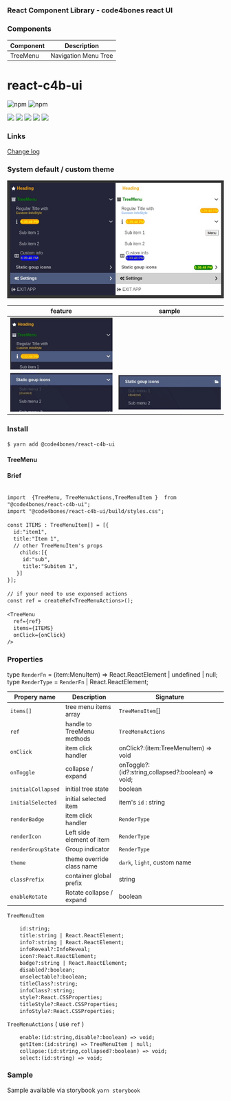 ### React Component Library - code4bones react UI

### Components
	
|   Component| Description   |
| ------------ | ------------ |
|  TreeMenu | Navigation Menu Tree   |


# react-c4b-ui

![npm](https://img.shields.io/npm/v/@code4bones/react-c4b-ui?label=latest)
![npm](https://img.shields.io/npm/dt/@code4bones/react-c4b-ui?style=flat-square&label=installs)

![](https://img.shields.io/github/downloads/code4bones/react-c4b-ui/total) ![](https://img.shields.io/github/watchers/code4bones/react-c4b-ui) ![](https://img.shields.io/github/forks/code4bones/react-c4b-ui)  ![](https://img.shields.io/github/release/code4bones/react-c4b-ui) ![](https://img.shields.io/github/issues/code4bones/react-c4b-ui)

### Links

[Change log](https://github.com/code4bones/react-c4b-ui/wiki/Change-Log "Change log")

### System default / custom theme 

![sample](https://github.com/code4bones/react-c4b-ui/blob/master/img/theme.png?raw=true "sample")

|feature|sample|
|-------|------|
|![cap](https://github.com/code4bones/react-c4b-ui/blob/master/img/items_reveal.gif?raw=true)|  |
![cap](https://github.com/code4bones/react-c4b-ui/blob/master/img/rorate_group.gif?raw=true)|![cap](https://github.com/code4bones/react-c4b-ui/blob/master/img/static_group.gif?raw=true)|

### Install


`$ yarn add @code4bones/react-c4b-ui`

#### TreeMenu

#### Brief

```tsx

import  {TreeMenu, TreeMenuActions,TreeMenuItem }  from "@code4bones/react-c4b-ui";
import "@code4bones/react-c4b-ui/build/styles.css";

const ITEMS : TreeMenuItem[] = [{
  id:"item1",
  title:"Item 1",
  // other TreeMenuItem's props
    childs:[{
     id:"sub",
     title:"Subitem 1",
   }]
}];

// if your need to use exponsed actions
const ref = createRef<TreeMenuActions>();

<TreeMenu
  ref={ref}
  items={ITEMS}
  onClick={onClick} 
/>

```

### Properties

type `RenderFn` = (item:MenuItem) => React.ReactElement | undefined | null; 
type `RenderType` = `RenderFn` | React.ReactElement; 


| Propery name | Description                    | Signature
| ------------- | ------------------------------ | ---- |
| `items[]`      | tree menu items array       | `TreeMenuItem`[] |
| `ref`      | handle to TreeMenu methods       | `TreeMenuActions` |
| `onClick`   |  item click handler     | onClick?:(item:TreeMenuItem) => void|
| `onToggle`   |  collapse  / expand     | onToggle?:(id?:string,collapsed?:boolean) => void;|
| `initialCollapsed`   |  initial tree state     | boolean |
| `initialSelected`   |  initial selected item     | item's `id` : string|
| `renderBadge`   |  item click handler     | `RenderType` |
| `renderIcon`   |  Left side element of item     | `RenderType` |
| `renderGroupState`   | Group indicator     | `RenderType` |
| `theme`   | theme override class name     | `dark`, `light`, custom name | 
| `classPrefix`   | container global prefix     | string |
| `enableRotate` | Rotate collapse / expand | boolean |


`TreeMenuItem`

```tsx
    id:string;
    title:string | React.ReactElement;
    info?:string | React.ReactElement;
    infoReveal?:InfoReveal;
    icon?:React.ReactElement;
    badge?:string | React.ReactElement;
    disabled?:boolean;
    unselectable?:boolean;
    titleClass?:string;
    infoClass?:string;
    style?:React.CSSProperties;
    titleStyle?:React.CSSProperties;
    infoStyle?:React.CSSProperties;
```

`TreeMenuActions` ( use `ref` )
```
    enable:(id:string,disable?:boolean) => void;
    getItem:(id:string) => TreeMenuItem | null;
    collapse:(id:string,collapsed?:boolean) => void;
    select:(id:string) => void;

```

### Sample

Sample available via storybook `yarn storybook`
